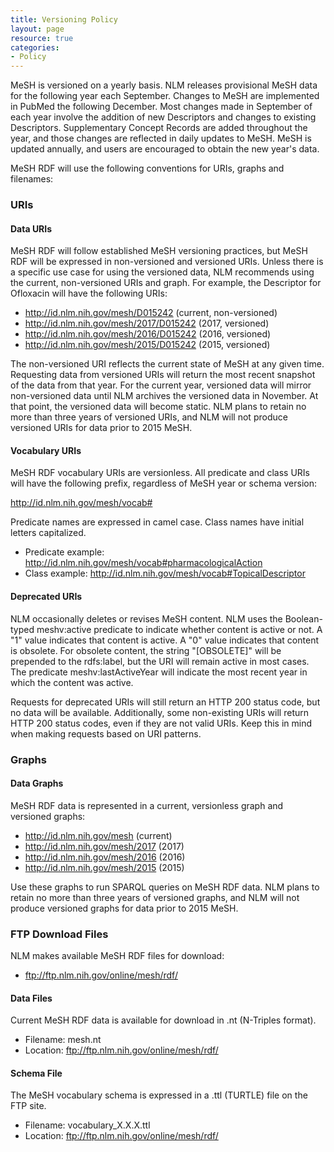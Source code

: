```yaml
---
title: Versioning Policy
layout: page
resource: true
categories:
- Policy
---
```


MeSH is versioned on a yearly basis. NLM releases provisional MeSH data for the following year each September. Changes to MeSH are implemented in PubMed the following December. Most changes made in September of each year involve the addition of new Descriptors and changes to existing Descriptors. Supplementary Concept Records are added throughout the year, and those changes are reflected in daily updates to MeSH. MeSH is updated annually, and users are encouraged to obtain the new year's data. 

MeSH RDF will use the following conventions for URIs, graphs and filenames:

### URIs

#### Data URIs

MeSH RDF will follow established MeSH versioning practices, but MeSH RDF will be expressed in non-versioned and versioned URIs. Unless there is a specific use case for using the versioned data, NLM recommends using the current, non-versioned URIs and graph. For example, the Descriptor for Ofloxacin will have the following URIs:

* http://id.nlm.nih.gov/mesh/D015242 (current, non-versioned)
* http://id.nlm.nih.gov/mesh/2017/D015242 (2017, versioned)
* http://id.nlm.nih.gov/mesh/2016/D015242 (2016, versioned)
* http://id.nlm.nih.gov/mesh/2015/D015242 (2015, versioned)

The non-versioned URI reflects the current state of MeSH at any given time. Requesting data from versioned URIs will return the most recent snapshot of the data from that year. For the current year, versioned data will mirror non-versioned data until NLM archives the versioned data in November. At that point, the versioned data will become static. NLM plans to retain no more than three years of versioned URIs, and NLM will not produce versioned URIs for data prior to 2015 MeSH. 

#### Vocabulary URIs

MeSH RDF vocabulary URIs are versionless. All predicate and class URIs will have the following prefix, regardless of MeSH year or schema version: 

http://id.nlm.nih.gov/mesh/vocab#

Predicate names are expressed in camel case. Class names have initial letters capitalized.

* Predicate example: http://id.nlm.nih.gov/mesh/vocab#pharmacologicalAction
* Class example: http://id.nlm.nih.gov/mesh/vocab#TopicalDescriptor

#### Deprecated URIs

NLM occasionally deletes or revises MeSH content. NLM uses the Boolean-typed meshv:active predicate to indicate whether content is active or not. A "1" value indicates that content is active. A "0" value indicates that content is obsolete. For obsolete content, the string "[OBSOLETE]" will be prepended to the rdfs:label, but the URI will remain active in most cases. The predicate meshv:lastActiveYear will indicate the most recent year in which the content was active. 

Requests for deprecated URIs will still return an HTTP 200 status code, but no data will be available. Additionally, some non-existing URIs will return HTTP 200 status codes, even if they are not valid URIs. Keep this in mind when making requests based on URI patterns. 

### Graphs

#### Data Graphs

MeSH RDF data is represented in a current, versionless graph and versioned graphs:

* http://id.nlm.nih.gov/mesh (current)
* http://id.nlm.nih.gov/mesh/2017 (2017)
* http://id.nlm.nih.gov/mesh/2016 (2016)
* http://id.nlm.nih.gov/mesh/2015 (2015)

Use these graphs to run SPARQL queries on MeSH RDF data. NLM plans to retain no more than three years of versioned graphs, and NLM will not produce versioned graphs for data prior to 2015 MeSH. 

### FTP Download Files

NLM makes available MeSH RDF files for download:

* ftp://ftp.nlm.nih.gov/online/mesh/rdf/

#### Data Files

Current MeSH RDF data is available for download in .nt (N-Triples format). 

* Filename: mesh.nt 
* Location: ftp://ftp.nlm.nih.gov/online/mesh/rdf/

#### Schema File

The MeSH vocabulary schema is expressed in a .ttl (TURTLE) file on the FTP site. 

* Filename: vocabulary_X.X.X.ttl 
* Location: ftp://ftp.nlm.nih.gov/online/mesh/rdf/
